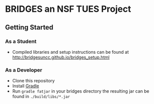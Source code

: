 
# BRIDGES an NSF TUES Project

## Getting Started



### As a Student

- Compiled libraries and setup instructions can be found at http://bridgesuncc.github.io/bridges_setup.html

### As a Developer

- Clone this repository
- Install [Gradle](http://gradle.org)
- Run ```gradle fatjar``` in your bridges directory the resulting jar can be found in ```./build/libs/*.jar```
